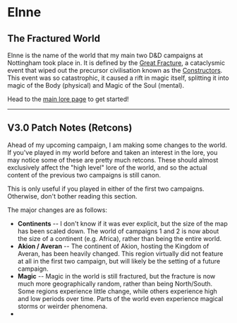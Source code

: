 
# Elnne
## The Fractured World
Elnne is the name of the world that my main two D&D campaigns at Nottingham took place in. It is defined by the [Great Fracture](Lore/Great%20Fracture.md), a cataclysmic event that wiped out the precursor civilisation known as the [Constructors](Lore/Constructors.md). This event was so catastrophic, it caused a rift in magic itself, splitting it into magic of the Body (physical) and Magic of the Soul (mental).

Head to the [main lore page](Lore.md) to get started!


---
## V3.0 Patch Notes (Retcons)
Ahead of my upcoming campaign, I am making some changes to the world. If you've played in my world before and taken an interest in the lore, you may notice some of these are pretty much retcons. These should almost exclusively affect the "high level" lore of the world, and so the actual content of the previous two campaigns is still canon.

This is only useful if you played in either of the first two campaigns. Otherwise, don't bother reading this section.

The major changes are as follows:
- **Continents** -- I don't know if it was ever explicit, but the size of the map has been scaled down. The world of campaigns 1 and 2 is now about the size of a continent (e.g. Africa), rather than being the entire world.
- **Akion / Averan** -- The continent of Akion, hosting the Kingdom of Averan, has been heavily changed. This region virtually did not feature at all in the first two campaign, but will likely be the setting of a future campaign.
- **Magic** -- Magic in the world is still fractured, but the fracture is now much more geographically random, rather than being North/South. Some regions experience little change, while others experience high and low periods over time. Parts of the world even experience magical storms or weirder phenomena.
- 